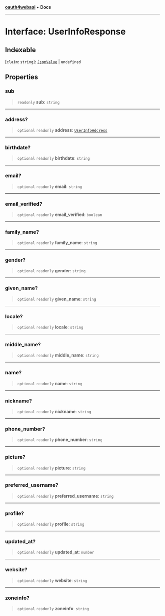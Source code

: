 [**oauth4webapi**](../README.md) • **Docs**

***

# Interface: UserInfoResponse

## Indexable

 \[`claim`: `string`\]: [`JsonValue`](../type-aliases/JsonValue.md) \| `undefined`

## Properties

### sub

> `readonly` **sub**: `string`

***

### address?

> `optional` `readonly` **address**: [`UserInfoAddress`](UserInfoAddress.md)

***

### birthdate?

> `optional` `readonly` **birthdate**: `string`

***

### email?

> `optional` `readonly` **email**: `string`

***

### email\_verified?

> `optional` `readonly` **email\_verified**: `boolean`

***

### family\_name?

> `optional` `readonly` **family\_name**: `string`

***

### gender?

> `optional` `readonly` **gender**: `string`

***

### given\_name?

> `optional` `readonly` **given\_name**: `string`

***

### locale?

> `optional` `readonly` **locale**: `string`

***

### middle\_name?

> `optional` `readonly` **middle\_name**: `string`

***

### name?

> `optional` `readonly` **name**: `string`

***

### nickname?

> `optional` `readonly` **nickname**: `string`

***

### phone\_number?

> `optional` `readonly` **phone\_number**: `string`

***

### picture?

> `optional` `readonly` **picture**: `string`

***

### preferred\_username?

> `optional` `readonly` **preferred\_username**: `string`

***

### profile?

> `optional` `readonly` **profile**: `string`

***

### updated\_at?

> `optional` `readonly` **updated\_at**: `number`

***

### website?

> `optional` `readonly` **website**: `string`

***

### zoneinfo?

> `optional` `readonly` **zoneinfo**: `string`
